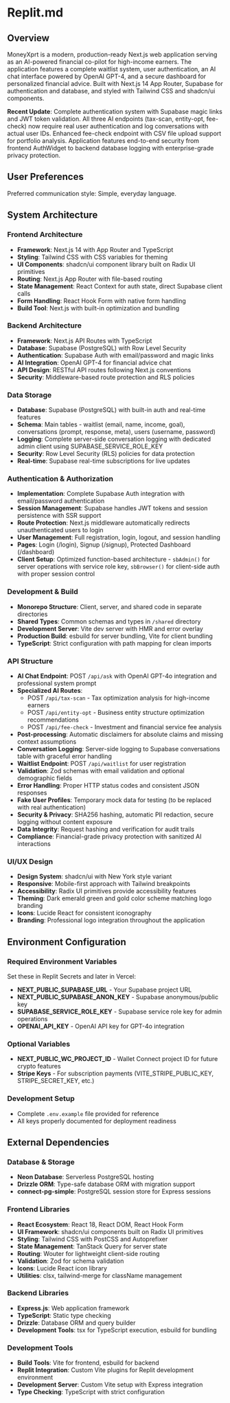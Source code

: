 # Replit.md

## Overview

MoneyXprt is a modern, production-ready Next.js web application serving as an AI-powered financial co-pilot for high-income earners. The application features a complete waitlist system, user authentication, an AI chat interface powered by OpenAI GPT-4, and a secure dashboard for personalized financial advice. Built with Next.js 14 App Router, Supabase for authentication and database, and styled with Tailwind CSS and shadcn/ui components.

**Recent Update**: Complete authentication system with Supabase magic links and JWT token validation. All three AI endpoints (tax-scan, entity-opt, fee-check) now require real user authentication and log conversations with actual user IDs. Enhanced fee-check endpoint with CSV file upload support for portfolio analysis. Application features end-to-end security from frontend AuthWidget to backend database logging with enterprise-grade privacy protection.

## User Preferences

Preferred communication style: Simple, everyday language.

## System Architecture

### Frontend Architecture
- **Framework**: Next.js 14 with App Router and TypeScript
- **Styling**: Tailwind CSS with CSS variables for theming
- **UI Components**: shadcn/ui component library built on Radix UI primitives
- **Routing**: Next.js App Router with file-based routing
- **State Management**: React Context for auth state, direct Supabase client calls
- **Form Handling**: React Hook Form with native form handling
- **Build Tool**: Next.js with built-in optimization and bundling

### Backend Architecture
- **Framework**: Next.js API Routes with TypeScript
- **Database**: Supabase (PostgreSQL) with Row Level Security
- **Authentication**: Supabase Auth with email/password and magic links
- **AI Integration**: OpenAI GPT-4 for financial advice chat
- **API Design**: RESTful API routes following Next.js conventions
- **Security**: Middleware-based route protection and RLS policies

### Data Storage
- **Database**: Supabase (PostgreSQL) with built-in auth and real-time features
- **Schema**: Main tables - waitlist (email, name, income, goal), conversations (prompt, response, meta), users (username, password)
- **Logging**: Complete server-side conversation logging with dedicated admin client using SUPABASE_SERVICE_ROLE_KEY
- **Security**: Row Level Security (RLS) policies for data protection
- **Real-time**: Supabase real-time subscriptions for live updates

### Authentication & Authorization
- **Implementation**: Complete Supabase Auth integration with email/password authentication
- **Session Management**: Supabase handles JWT tokens and session persistence with SSR support
- **Route Protection**: Next.js middleware automatically redirects unauthenticated users to login
- **User Management**: Full registration, login, logout, and session handling
- **Pages**: Login (/login), Signup (/signup), Protected Dashboard (/dashboard)
- **Client Setup**: Optimized function-based architecture - `sbAdmin()` for server operations with service role key, `sbBrowser()` for client-side auth with proper session control

### Development & Build
- **Monorepo Structure**: Client, server, and shared code in separate directories
- **Shared Types**: Common schemas and types in `/shared` directory
- **Development Server**: Vite dev server with HMR and error overlay
- **Production Build**: esbuild for server bundling, Vite for client bundling
- **TypeScript**: Strict configuration with path mapping for clean imports

### API Structure
- **AI Chat Endpoint**: POST `/api/ask` with OpenAI GPT-4o integration and professional system prompt
- **Specialized AI Routes**: 
  - POST `/api/tax-scan` - Tax optimization analysis for high-income earners
  - POST `/api/entity-opt` - Business entity structure optimization recommendations  
  - POST `/api/fee-check` - Investment and financial service fee analysis
- **Post-processing**: Automatic disclaimers for absolute claims and missing context assumptions
- **Conversation Logging**: Server-side logging to Supabase conversations table with graceful error handling
- **Waitlist Endpoint**: POST `/api/waitlist` for user registration
- **Validation**: Zod schemas with email validation and optional demographic fields
- **Error Handling**: Proper HTTP status codes and consistent JSON responses
- **Fake User Profiles**: Temporary mock data for testing (to be replaced with real authentication)
- **Security & Privacy**: SHA256 hashing, automatic PII redaction, secure logging without content exposure
- **Data Integrity**: Request hashing and verification for audit trails
- **Compliance**: Financial-grade privacy protection with sanitized AI interactions

### UI/UX Design
- **Design System**: shadcn/ui with New York style variant
- **Responsive**: Mobile-first approach with Tailwind breakpoints
- **Accessibility**: Radix UI primitives provide accessibility features
- **Theming**: Dark emerald green and gold color scheme matching logo branding
- **Icons**: Lucide React for consistent iconography
- **Branding**: Professional logo integration throughout the application

## Environment Configuration

### Required Environment Variables
Set these in Replit Secrets and later in Vercel:

- **NEXT_PUBLIC_SUPABASE_URL** - Your Supabase project URL
- **NEXT_PUBLIC_SUPABASE_ANON_KEY** - Supabase anonymous/public key
- **SUPABASE_SERVICE_ROLE_KEY** - Supabase service role key for admin operations
- **OPENAI_API_KEY** - OpenAI API key for GPT-4o integration

### Optional Variables
- **NEXT_PUBLIC_WC_PROJECT_ID** - Wallet Connect project ID for future crypto features
- **Stripe Keys** - For subscription payments (VITE_STRIPE_PUBLIC_KEY, STRIPE_SECRET_KEY, etc.)

### Development Setup
- Complete `.env.example` file provided for reference
- All keys properly documented for deployment readiness

## External Dependencies

### Database & Storage
- **Neon Database**: Serverless PostgreSQL hosting
- **Drizzle ORM**: Type-safe database ORM with migration support
- **connect-pg-simple**: PostgreSQL session store for Express sessions

### Frontend Libraries
- **React Ecosystem**: React 18, React DOM, React Hook Form
- **UI Framework**: shadcn/ui components built on Radix UI primitives
- **Styling**: Tailwind CSS with PostCSS and Autoprefixer
- **State Management**: TanStack Query for server state
- **Routing**: Wouter for lightweight client-side routing
- **Validation**: Zod for schema validation
- **Icons**: Lucide React icon library
- **Utilities**: clsx, tailwind-merge for className management

### Backend Libraries
- **Express.js**: Web application framework
- **TypeScript**: Static type checking
- **Drizzle**: Database ORM and query builder
- **Development Tools**: tsx for TypeScript execution, esbuild for bundling

### Development Tools
- **Build Tools**: Vite for frontend, esbuild for backend
- **Replit Integration**: Custom Vite plugins for Replit development environment
- **Development Server**: Custom Vite setup with Express integration
- **Type Checking**: TypeScript with strict configuration